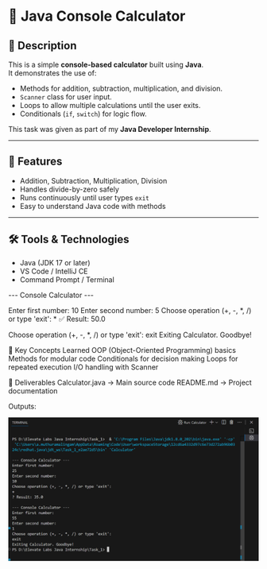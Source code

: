 # 🧮 Java Console Calculator

## 📌 Description
This is a simple **console-based calculator** built using **Java**.  
It demonstrates the use of:
- Methods for addition, subtraction, multiplication, and division.
- `Scanner` class for user input.
- Loops to allow multiple calculations until the user exits.
- Conditionals (`if`, `switch`) for logic flow.

This task was given as part of my **Java Developer Internship**.

---

## 🚀 Features
- Addition, Subtraction, Multiplication, Division
- Handles divide-by-zero safely
- Runs continuously until user types `exit`
- Easy to understand Java code with methods

---

## 🛠 Tools & Technologies
- Java (JDK 17 or later)
- VS Code / IntelliJ CE
- Command Prompt / Terminal

--- Console Calculator ---

Enter first number: 
10
Enter second number: 
5
Choose operation (+, -, *, /) or type 'exit': 
*
✅ Result: 50.0

Choose operation (+, -, *, /) or type 'exit': 
exit
Exiting Calculator. Goodbye!

📖 Key Concepts Learned
OOP (Object-Oriented Programming) basics
Methods for modular code
Conditionals for decision making
Loops for repeated execution
I/O handling with Scanner

📂 Deliverables
Calculator.java → Main source code
README.md → Project documentation

Outputs:

![Calculator Screenshot](output.png)

